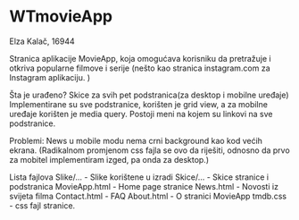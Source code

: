 # WTmovieApp

Elza Kalač, 16944

Stranica aplikacije MovieApp, koja omogućava korisniku da pretražuje i otkriva popularne filmove i serije (nešto kao stranica instagram.com za Instagram aplikaciju. )

Šta je urađeno?
Skice za svih pet podstranica(za desktop i mobilne uređaje)
Implementirane su sve podstranice, korišten je grid view, a za mobilne uređaje korišten je media query. 
Postoji meni na kojem su linkovi na sve podstranice. 

Problemi: 
News u mobile modu nema crni background kao kod većih ekrana. (Radikalnom promjenom css fajla se ovo da riješiti, odnosno da prvo za mobitel implementiram izged, pa onda za desktop.)

Lista fajlova
Slike/... - Slike korištene u izradi
Skice/... - Skice stranice i podstranica
MovieApp.html - Home page stranice
News.html - Novosti iz svijeta filma
Contact.html - FAQ 
About.html - O stranici MovieApp
tmdb.css - css fajl stranice. 


